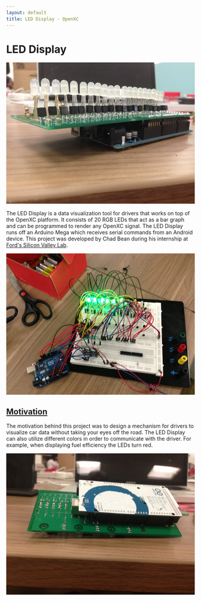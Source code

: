 ```yaml
---
layout: default
title: LED Display - OpenXC
---
```


<div class="page-header">
    <h1>LED Display</h1>
</div>

![OpenXC LED Display](/projects/images/led/led-photo-6.jpg)

The LED Display is a data visualization tool for drivers that works on top of the OpenXC platform. It consists of 20 RGB LEDs that act as a bar graph and can be programmed to render any OpenXC signal. The LED Display runs off an Arduino Mega which receives serial commands from an Android device. This project was developed by Chad Bean during his internship at [Ford's Silicon Valley Lab](http://fordsvl.com).


![OpenXC LED Display 1](/projects/images/led/led-photo-2.jpg)

<!--
**LED PCB:**

The [(Insert Here)] repository contains the zipped gerber 274x  files and excellon drill files for manufacturing the LED display board. Also included in the repository is the schematic and board layout files for use in eagle. Note: to maximize performance the LED Display should be driven with 1A, but it can also be programmed to work at the 500mA USB standard.
-->

<div class="page-header">
    <h2 id="motivation"><a href="#motivation">Motivation</a></h2>
</div>

The motivation behind this project was to design a mechanism for drivers to visualize car data without taking your eyes off the road. The LED Display can also utilize different colors in order to communicate with the driver. For example, when displaying fuel efficiency the LEDs turn red.

![LED_prototype](/projects/images/led/led-photo-21.jpg)